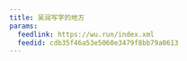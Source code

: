 ```yaml
---
title: 吴润写字的地方
params:
  feedlink: https://wu.run/index.xml
  feedid: cdb35f46a53e5060e3479f8bb79a0613
---
```

